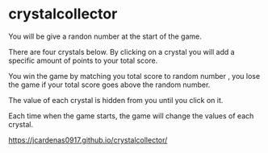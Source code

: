 # crystalcollector

You will be give a randon number at the start of the game.


There are four crystals below. By clicking on a crystal you will add a specific amount of points to your total score.


You win the game by matching you total score to random number , you lose the game if your total score goes above the random number.


The value of each crystal is hidden from you until you click on it.


Each time when the game starts, the game will change the values of each crystal.

https://jcardenas0917.github.io/crystalcollector/
